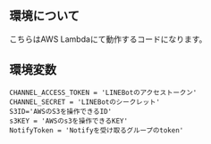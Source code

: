## 環境について
こちらはAWS Lambdaにて動作するコードになります。

## 環境変数

```
CHANNEL_ACCESS_TOKEN = 'LINEBotのアクセストークン'
CHANNEL_SECRET = 'LINEBotのシークレット'
S3ID='AWSのS3を操作できるID'
s3KEY = 'AWSのs3を操作できるKEY' 
NotifyToken = 'Notifyを受け取るグループのtoken'
```

